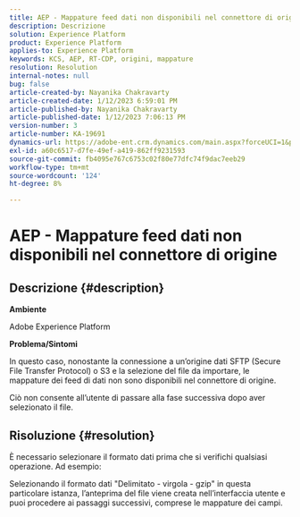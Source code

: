 ```yaml
---
title: AEP - Mappature feed dati non disponibili nel connettore di origine
description: Descrizione
solution: Experience Platform
product: Experience Platform
applies-to: Experience Platform
keywords: KCS, AEP, RT-CDP, origini, mappature
resolution: Resolution
internal-notes: null
bug: false
article-created-by: Nayanika Chakravarty
article-created-date: 1/12/2023 6:59:01 PM
article-published-by: Nayanika Chakravarty
article-published-date: 1/12/2023 7:06:13 PM
version-number: 3
article-number: KA-19691
dynamics-url: https://adobe-ent.crm.dynamics.com/main.aspx?forceUCI=1&pagetype=entityrecord&etn=knowledgearticle&id=7fed6a29-ab92-ed11-aad1-6045bd006c82
exl-id: a60c6517-d7fe-49ef-a419-862ff9231593
source-git-commit: fb4095e767c6753c02f80e77dfc74f9dac7eeb29
workflow-type: tm+mt
source-wordcount: '124'
ht-degree: 8%

---
```


# AEP - Mappature feed dati non disponibili nel connettore di origine

## Descrizione {#description}


<b>Ambiente</b>

Adobe Experience Platform

<b>Problema/Sintomi</b>

In questo caso, nonostante la connessione a un’origine dati SFTP (Secure File Transfer Protocol) o S3 e la selezione del file da importare, le mappature dei feed di dati non sono disponibili nel connettore di origine.

Ciò non consente all’utente di passare alla fase successiva dopo aver selezionato il file.




## Risoluzione {#resolution}


È necessario selezionare il formato dati prima che si verifichi qualsiasi operazione. Ad esempio:

Selezionando il formato dati &quot;Delimitato - virgola - gzip&quot; in questa particolare istanza, l’anteprima del file viene creata nell’interfaccia utente e puoi procedere ai passaggi successivi, comprese le mappature dei campi.
